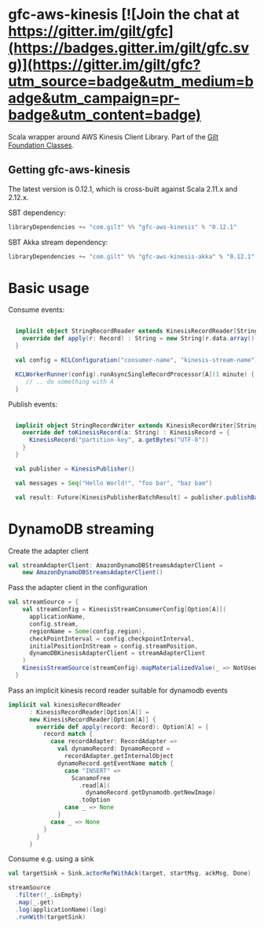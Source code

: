 # gfc-aws-kinesis [![Join the chat at https://gitter.im/gilt/gfc](https://badges.gitter.im/gilt/gfc.svg)](https://gitter.im/gilt/gfc?utm_source=badge&utm_medium=badge&utm_campaign=pr-badge&utm_content=badge)

Scala wrapper around AWS Kinesis Client Library. Part of the [Gilt Foundation Classes](https://github.com/gilt?q=gfc).

## Getting gfc-aws-kinesis

The latest version is 0.12.1, which is cross-built against Scala 2.11.x and 2.12.x.

SBT dependency:

```scala
libraryDependencies += "com.gilt" %% "gfc-aws-kinesis" % "0.12.1"
```

SBT Akka stream dependency:

```scala
libraryDependencies += "com.gilt" %% "gfc-aws-kinesis-akka" % "0.12.1"
```

# Basic usage

Consume events:

```scala

  implicit object StringRecordReader extends KinesisRecordReader[String]{
    override def apply(r: Record) : String = new String(r.data.array(), "UTF-8")
  }

  val config = KCLConfiguration("consumer-name", "kinesis-stream-name")

  KCLWorkerRunner(config).runAsyncSingleRecordProcessor[A](1 minute) { a: String =>
     // .. do something with A
  }
```

Publish events:

```scala

  implicit object StringRecordWriter extends KinesisRecordWriter[String] {
    override def toKinesisRecord(a: String) : KinesisRecord = {
      KinesisRecord("partition-key", a.getBytes("UTF-8"))
    }
  }

  val publisher = KinesisPublisher()

  val messages = Seq("Hello World!", "foo bar", "baz bam")

  val result: Future[KinesisPublisherBatchResult] = publisher.publishBatch("kinesis-stream-name", messages)
```

# DynamoDB streaming

Create the adapter client
```scala
val streamAdapterClient: AmazonDynamoDBStreamsAdapterClient =
    new AmazonDynamoDBStreamsAdapterClient()
```

Pass the adapter client in the configuration
```scala
val streamSource = {
    val streamConfig = KinesisStreamConsumerConfig[Option[A]](
      applicationName,
      config.stream,
      regionName = Some(config.region),
      checkPointInterval = config.checkpointInterval,
      initialPositionInStream = config.streamPosition,
      dynamoDBKinesisAdapterClient = streamAdapterClient
    )
    KinesisStreamSource(streamConfig).mapMaterializedValue(_ => NotUsed)
  }
```

Pass an implicit kinesis record reader suitable for dynamodb events
```scala
implicit val kinesisRecordReader
      : KinesisRecordReader[Option[A]] =
      new KinesisRecordReader[Option[A]] {
        override def apply(record: Record): Option[A] = {
          record match {
            case recordAdapter: RecordAdapter =>
              val dynamoRecord: DynamoRecord =
                recordAdapter.getInternalObject
              dynamoRecord.getEventName match {
                case "INSERT" =>
                  ScanamoFree
                    .read[A](
                      dynamoRecord.getDynamodb.getNewImage)
                    .toOption
                case _ => None
              }
            case _ => None
          }
        }
      }
```

Consume e.g. using a sink

```scala
val targetSink = Sink.actorRefWithAck(target, startMsg, ackMsg, Done)

streamSource
  .filter(!_.isEmpty)
  .map(_.get)
  .log(applicationName)(log)
  .runWith(targetSink)
```



